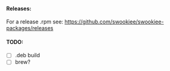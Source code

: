 #### Releases:

For a release .rpm see: https://github.com/swookiee/swookiee-packages/releases

#### TODO:

 - [ ] .deb build
 - [ ] brew?
